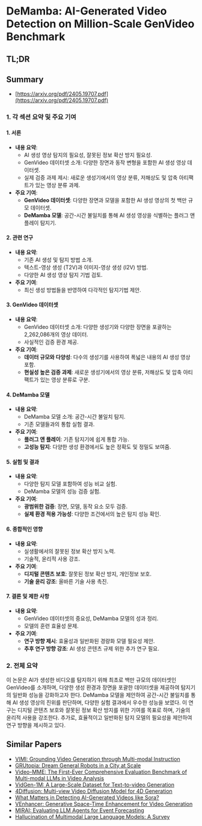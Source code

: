 # DeMamba: AI-Generated Video Detection on Million-Scale GenVideo Benchmark
## TL;DR
## Summary
- [https://arxiv.org/pdf/2405.19707.pdf](https://arxiv.org/pdf/2405.19707.pdf)

### 1. 각 섹션 요약 및 주요 기여

#### 1. 서론
- **내용 요약**:
  - AI 생성 영상 탐지의 필요성, 잘못된 정보 확산 방지 필요성.
  - GenVideo 데이터셋 소개: 다양한 장면과 동작 변형을 포함한 AI 생성 영상 데이터셋.
  - 실제 검증 과제 제시: 새로운 생성기에서의 영상 분류, 저해상도 및 압축 아티팩트가 있는 영상 분류 과제.
- **주요 기여**:
  - **GenVideo 데이터셋**: 다양한 장면과 모델을 포함한 AI 생성 영상의 첫 백만 규모 데이터셋.
  - **DeMamba 모델**: 공간-시간 불일치를 통해 AI 생성 영상을 식별하는 플러그 앤 플레이 탐지기.

#### 2. 관련 연구
- **내용 요약**:
  - 기존 AI 생성 및 탐지 방법 소개.
  - 텍스트-영상 생성 (T2V)과 이미지-영상 생성 (I2V) 방법.
  - 다양한 AI 생성 영상 탐지 기법 검토.
- **주요 기여**:
  - 최신 생성 방법들을 반영하여 다각적인 탐지기법 제안.

#### 3. GenVideo 데이터셋
- **내용 요약**:
  - GenVideo 데이터셋 소개: 다양한 생성기와 다양한 장면을 포괄하는 2,262,086개의 영상 데이터.
  - 사실적인 검증 환경 제공.
- **주요 기여**:
  - **데이터 규모와 다양성**: 다수의 생성기를 사용하여 폭넓은 내용의 AI 생성 영상 포함.
  - **현실성 높은 검증 과제**: 새로운 생성기에서의 영상 분류, 저해상도 및 압축 아티팩트가 있는 영상 분류로 구분.

#### 4. DeMamba 모델
- **내용 요약**:
  - DeMamba 모델 소개: 공간-시간 불일치 탐지.
  - 기존 모델들과의 통합 실험 결과.
- **주요 기여**:
  - **플러그 앤 플레이**: 기존 탐지기에 쉽게 통합 가능.
  - **고성능 탐지**: 다양한 생성 환경에서도 높은 정확도 및 정밀도 보여줌.

#### 5. 실험 및 결과
- **내용 요약**:
  - 다양한 탐지 모델 포함하여 성능 비교 실험.
  - DeMamba 모델의 성능 검증 실험.
- **주요 기여**:
  - **광범위한 검증**: 장면, 모델, 동작 요소 모두 검증.
  - **실제 환경 적용 가능성**: 다양한 조건에서의 높은 탐지 성능 확인.

#### 6. 종합적인 영향
- **내용 요약**:
  - 실생활에서의 잘못된 정보 확산 방지 노력.
  - 기술적, 윤리적 사용 강조.
- **주요 기여**:
  - **디지털 콘텐츠 보호**: 잘못된 정보 확산 방지, 개인정보 보호.
  - **기술 윤리 강조**: 올바른 기술 사용 촉진.

#### 7. 결론 및 제한 사항
- **내용 요약**:
  - GenVideo 데이터셋의 중요성, DeMamba 모델의 성과 정리.
  - 모델의 훈련 효율성 문제.
- **주요 기여**:
  - **연구 방향 제시**: 효율성과 일반화된 경량화 모델 필요성 제안.
  - **추후 연구 방향 강조**: AI 생성 콘텐츠 규제 위한 추가 연구 필요.

### 2. 전체 요약
이 논문은 AI가 생성한 비디오를 탐지하기 위해 최초로 백만 규모의 데이터셋인 GenVideo를 소개하며, 다양한 생성 환경과 장면을 포괄한 데이터셋을 제공하여 탐지기의 일반화 성능을 강화하고자 한다. DeMamba 모델을 제안하여 공간-시간 불일치를 통해 AI 생성 영상의 진위를 판단하며, 다양한 실험 결과에서 우수한 성능을 보였다. 이 연구는 디지털 콘텐츠 보호와 잘못된 정보 확산 방지를 위한 기여를 목표로 하며, 기술의 윤리적 사용을 강조한다. 추가로, 효율적이고 일반화된 탐지 모델의 필요성을 제안하여 연구 방향을 제시하고 있다.

## Similar Papers
- [VIMI: Grounding Video Generation through Multi-modal Instruction](2407.06304.md)
- [GRUtopia: Dream General Robots in a City at Scale](2407.10943.md)
- [Video-MME: The First-Ever Comprehensive Evaluation Benchmark of Multi-modal LLMs in Video Analysis](2405.21075.md)
- [VidGen-1M: A Large-Scale Dataset for Text-to-video Generation](2408.02629.md)
- [4Diffusion: Multi-view Video Diffusion Model for 4D Generation](2405.20674.md)
- [What Matters in Detecting AI-Generated Videos like Sora?](2406.19568.md)
- [VEnhancer: Generative Space-Time Enhancement for Video Generation](2407.07667.md)
- [MIRAI: Evaluating LLM Agents for Event Forecasting](2407.01231.md)
- [Hallucination of Multimodal Large Language Models: A Survey](2404.18930.md)
